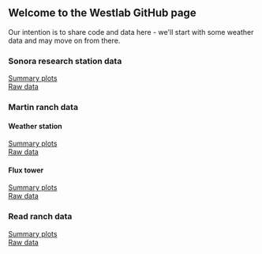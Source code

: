 ## Welcome to the Westlab GitHub page

Our intention is to share code and data here - we'll start with some weather data and may move on from there.

### Sonora research station data
[Summary plots](https://github.com/jbwst/shared/blob/dfd8ba80db0ce235469ab3ba643712581f9d5383/SonoraMet.md)  
[Raw data](https://github.com/jbwst/shared/blob/dfd8ba80db0ce235469ab3ba643712581f9d5383/sonora_met.dat)  

### Martin ranch data

#### Weather station
[Summary plots]()  
[Raw data]()  

#### Flux tower
[Summary plots]()  
[Raw data]()  

### Read ranch data
[Summary plots](https://github.com/jbwst/shared/blob/f03376bdda63a581da3c01eef2e9ce609c8999b7/ReadMet.md)  
[Raw data](https://github.com/jbwst/shared/blob/eebcbe6c213619f2eb1a3e937b32cf665ae9d45b/read_met.dat)  

